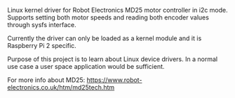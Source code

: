 Linux kernel driver for Robot Electronics MD25 motor controller in i2c mode.
Supports setting both motor speeds and reading both encoder values
through sysfs interface.

Currently the driver can only be loaded as a kernel module and it is
Raspberry Pi 2 specific.

Purpose of this project is to learn about Linux device drivers.
In a normal use case a user space application would be sufficient.

For more info about MD25:
https://www.robot-electronics.co.uk/htm/md25tech.htm
